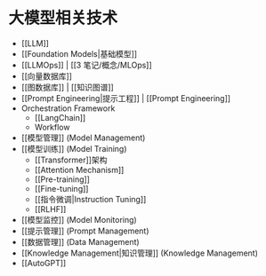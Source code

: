 # 大模型相关技术

- [[LLM]] 
- [[Foundation Models|基础模型]]
- [[LLMOps]] | [[3 笔记/概念/MLOps]]
- [[向量数据库]]
- [[图数据库]]  | [[知识图谱]]
- [[Prompt Engineering|提示工程]] | [[Prompt Engineering]]
- Orchestration Framework
	- [[LangChain]]
	- Workflow
- [[模型管理]] (Model Management)
- [[模型训练]] (Model Training)
	- [[Transformer]]架构
	- [[Attention Mechanism]]
	- [[Pre-training]]
	- [[Fine-tuning]] 
	- [[指令微调|Instruction Tuning]] 
	- [[RLHF]]  
- [[模型监控]] (Model Monitoring) 
- [[提示管理]] (Prompt Management)
- [[数据管理]] (Data Management)
- [[Knowledge Management|知识管理]] (Knowledge Management)
- [[AutoGPT]]
